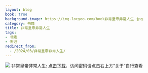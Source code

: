 ```yaml
---
layout: blog
book: true
background-image: https://img.locyoo.com/book非常皇帝非常人生.jpg
category: 书籍
title: 非常皇帝非常人生
tags:
- 书籍
- 传记
redirect_from:
  - /2024/03/非常皇帝非常人生/
---
```

![](https://img.locyoo.com/book非常皇帝非常人生.jpg)
非常皇帝非常人生: <a name = "ref1" href="https://url18.ctfile.com/f/50983618-1439915866-50aee8?p=3619">点击下载</a>，访问密码请点击右上方“关于”自行查看